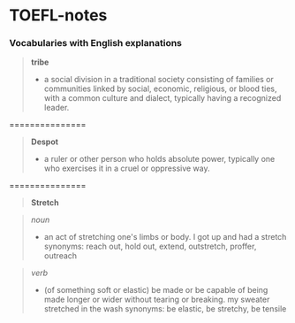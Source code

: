# TOEFL-notes

### Vocabularies with English explanations

>  **tribe**
> - a social division in a traditional society consisting of families or communities linked by social, economic, religious, or blood ties, with a common culture and dialect, typically having a recognized leader.

===============

>  **Despot**
> - a ruler or other person who holds absolute power, typically one who exercises it in a cruel or oppressive way.

===============

> **Stretch**

> *noun*
> - an act of stretching one's limbs or body.
I got up and had a stretch
synonyms: reach out, hold out, extend, outstretch, proffer, outreach

> *verb*
> - (of something soft or elastic) be made or be capable of being made longer or wider without tearing or breaking.
my sweater stretched in the wash
synonyms: be elastic, be stretchy, be tensile
